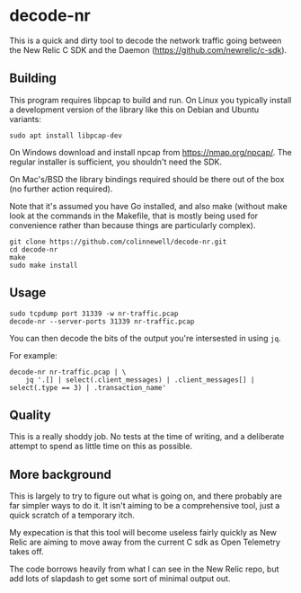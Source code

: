 # decode-nr

This is a quick and dirty tool to decode the network traffic going between the
New Relic C SDK and the Daemon (https://github.com/newrelic/c-sdk).

## Building

This program requires libpcap to build and run.  On Linux you typically install
a development version of the library like this on Debian and Ubuntu variants:

	sudo apt install libpcap-dev

On Windows download and install npcap from https://nmap.org/npcap/.  The
regular installer is sufficient, you shouldn't need the SDK.

On Mac's/BSD the library bindings required should be there out of the box
(no further action required).

Note that it's assumed you have Go installed, and also make (without make look
at the commands in the Makefile, that is mostly being used for convenience
rather than because things are particularly complex).

	git clone https://github.com/colinnewell/decode-nr.git
	cd decode-nr
	make
	sudo make install

## Usage

	sudo tcpdump port 31339 -w nr-traffic.pcap
    decode-nr --server-ports 31339 nr-traffic.pcap

You can then decode the bits of the output you're intersested in using `jq`.

For example:

    decode-nr nr-traffic.pcap | \
        jq '.[] | select(.client_messages) | .client_messages[] | select(.type == 3) | .transaction_name'

## Quality

This is a really shoddy job.  No tests at the time of writing, and a deliberate
attempt to spend as little time on this as possible.

## More background

This is largely to try to figure out what is going on, and there probably are
far simpler ways to do it.  It isn't aiming to be a comprehensive tool, just a
quick scratch of a temporary itch.

My expecation is that this tool will become useless fairly quickly as New Relic
are aiming to move away from the current C sdk as Open Telemetry takes off.

The code borrows heavily from what I can see in the New Relic repo, but add
lots of slapdash to get some sort of minimal output out.
